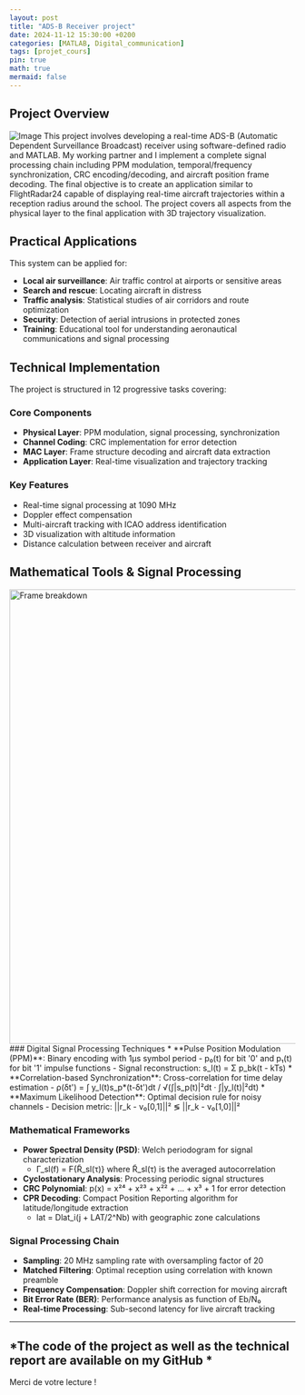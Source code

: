 ```yaml
---
layout: post
title: "ADS-B Receiver project"
date: 2024-11-12 15:30:00 +0200
categories: [MATLAB, Digital_communication]
tags: [projet_cours]
pin: true
math: true
mermaid: false
---
```


## Project Overview
![Image](https://rdebache.fr/assets/img/Tache7trajectoire.png)
This project involves developing a real-time ADS-B (Automatic Dependent Surveillance Broadcast) receiver using software-defined radio and MATLAB. My working partner and I implement a complete signal processing chain including PPM modulation, temporal/frequency synchronization, CRC encoding/decoding, and aircraft position frame decoding. The final objective is to create an application similar to FlightRadar24 capable of displaying real-time aircraft trajectories within a reception radius around the school. The project covers all aspects from the physical layer to the final application with 3D trajectory visualization.

## Practical Applications

This system can be applied for:

* **Local air surveillance**: Air traffic control at airports or sensitive areas
* **Search and rescue**: Locating aircraft in distress
* **Traffic analysis**: Statistical studies of air corridors and route optimization
* **Security**: Detection of aerial intrusions in protected zones
* **Training**: Educational tool for understanding aeronautical communications and signal processing

## Technical Implementation

The project is structured in 12 progressive tasks covering:

### Core Components
* **Physical Layer**: PPM modulation, signal processing, synchronization
* **Channel Coding**: CRC implementation for error detection
* **MAC Layer**: Frame structure decoding and aircraft data extraction
* **Application Layer**: Real-time visualization and trajectory tracking

### Key Features
* Real-time signal processing at 1090 MHz
* Doppler effect compensation
* Multi-aircraft tracking with ICAO address identification
* 3D visualization with altitude information
* Distance calculation between receiver and aircraft

## Mathematical Tools & Signal Processing

<img src="https://rdebache.fr/assets/img/Tache8debuttrames.png" alt="Frame breakdown" loading="lazy" width="800">
### Digital Signal Processing Techniques
* **Pulse Position Modulation (PPM)**: Binary encoding with 1μs symbol period
  - p₀(t) for bit '0' and p₁(t) for bit '1' impulse functions
  - Signal reconstruction: s_l(t) = Σ p_bk(t - kTs)
* **Correlation-based Synchronization**: Cross-correlation for time delay estimation
  - ρ(δt') = ∫ y_l(t)s_p*(t-δt')dt / √(∫|s_p(t)|²dt · ∫|y_l(t)|²dt)
* **Maximum Likelihood Detection**: Optimal decision rule for noisy channels
  - Decision metric: ||r_k - v₀[0,1]||² ≶ ||r_k - v₀[1,0]||²

### Mathematical Frameworks
* **Power Spectral Density (PSD)**: Welch periodogram for signal characterization
  - Γ_sl(f) = F{R̃_sl(τ)} where R̃_sl(τ) is the averaged autocorrelation
* **Cyclostationary Analysis**: Processing periodic signal structures
* **CRC Polynomial**: p(x) = x²⁴ + x²³ + x²² + ... + x³ + 1 for error detection
* **CPR Decoding**: Compact Position Reporting algorithm for latitude/longitude extraction
  - lat = Dlat_i(j + LAT/2^Nb) with geographic zone calculations

### Signal Processing Chain
* **Sampling**: 20 MHz sampling rate with oversampling factor of 20
* **Matched Filtering**: Optimal reception using correlation with known preamble
* **Frequency Compensation**: Doppler shift correction for moving aircraft
* **Bit Error Rate (BER)**: Performance analysis as function of Eb/N₀
* **Real-time Processing**: Sub-second latency for live aircraft tracking
---
*The code of the project as well as the technical report are available on my GitHub *
---

Merci de votre lecture !
